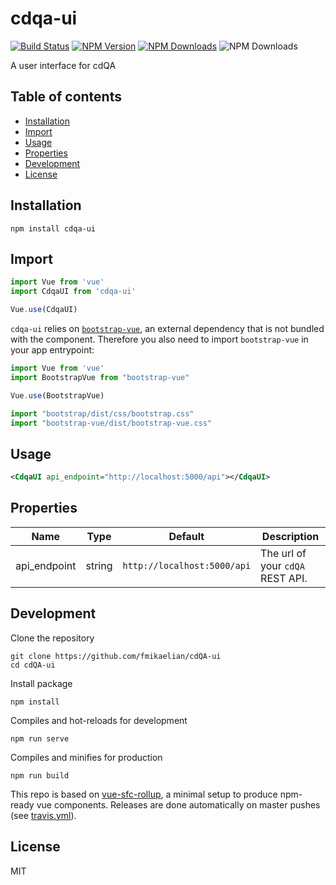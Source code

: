 # cdqa-ui

[![Build Status](https://travis-ci.com/fmikaelian/cdQA-ui.svg?token=Vzy9RRKRZ41ynd9q2BRX&branch=master)](https://travis-ci.com/fmikaelian/cdQA-ui)
[![NPM Version](https://img.shields.io/npm/v/cdqa-ui.svg)](https://www.npmjs.com/package/cdqa-ui)
[![NPM Downloads](https://img.shields.io/npm/dm/cdqa-ui.svg)](https://www.npmjs.com/package/cdqa-ui)
![NPM Downloads](https://img.shields.io/npm/l/cdqa-ui.svg)

A user interface for cdQA

## Table of contents <!-- omit in toc -->

- [Installation](#installation)
- [Import](#import)
- [Usage](#usage)
- [Properties](#properties)
- [Development](#development)
- [License](#license)

## Installation

```shell
npm install cdqa-ui
```

## Import

```javascript
import Vue from 'vue'
import CdqaUI from 'cdqa-ui'

Vue.use(CdqaUI)
```

`cdqa-ui` relies on [`bootstrap-vue`](https://bootstrap-vue.js.org/), an external dependency that is not bundled with the component. Therefore you also need to import `bootstrap-vue` in your app entrypoint:

```javascript
import Vue from 'vue'
import BootstrapVue from "bootstrap-vue"

Vue.use(BootstrapVue)

import "bootstrap/dist/css/bootstrap.css"
import "bootstrap-vue/dist/bootstrap-vue.css"
```

## Usage

```xml
<CdqaUI api_endpoint="http://localhost:5000/api"></CdqaUI>
```

## Properties

| Name            | Type              | Default     | Description                        |
| ---             | ---               | ---         | ---                                |
| api_endpoint           | string           | `http://localhost:5000/api`       | The url of your `cdQA` REST API. |

## Development

Clone the repository

```shell
git clone https://github.com/fmikaelian/cdQA-ui
cd cdQA-ui
```

Install package

```shell
npm install
```

Compiles and hot-reloads for development

```shell
npm run serve
```

Compiles and minifies for production

```shell
npm run build
```

This repo is based on [vue-sfc-rollup](https://github.com/team-innovation/vue-sfc-rollup), a minimal setup to produce npm-ready vue components. Releases are done automatically on master pushes (see [travis.yml](travis.yml)).

## License

MIT